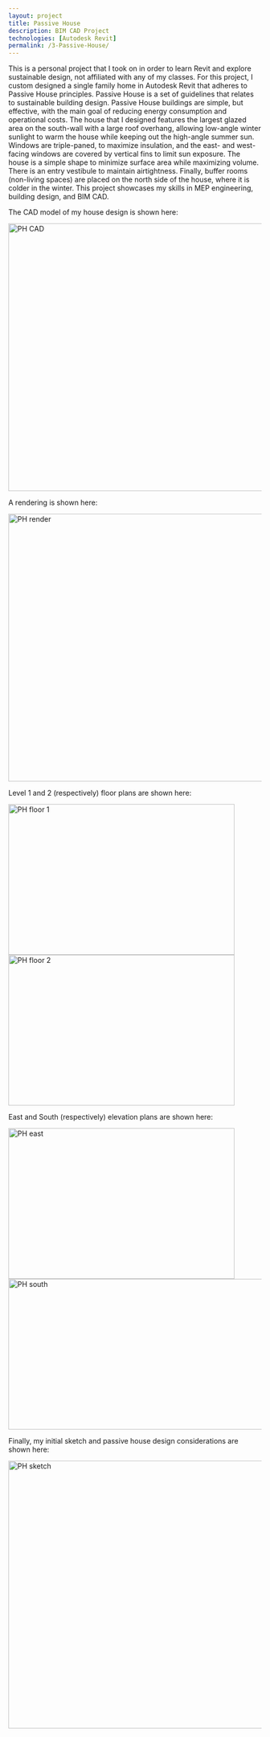 ```yaml
---
layout: project
title: Passive House
description: BIM CAD Project
technologies: [Autodesk Revit]
permalink: /3-Passive-House/
---
```

<!-- image: /assets/images/PH-asset-1.png -->
This is a personal project that I took on in order to learn Revit and explore sustainable design, not affiliated with any of my classes. For this project, I custom designed a single family home in Autodesk Revit that adheres to Passive House principles. Passive House is a set of guidelines that relates to sustainable building design. Passive House buildings are simple, but effective, with the main goal of reducing energy consumption and operational costs. The house that I designed features the largest glazed area on the south-wall with a large roof overhang, allowing low-angle winter sunlight to warm the house while keeping out the high-angle summer sun. Windows are triple-paned, to maximize insulation, and the east- and west-facing windows are covered by vertical fins to limit sun exposure. The house is a simple shape to minimize surface area while maximizing volume. There is an entry vestibule to maintain airtightness. Finally, buffer rooms (non-living spaces) are placed on the north side of the house, where it is colder in the winter. This project showcases my skills in MEP engineering, building design, and BIM CAD.

The CAD model of my house design is shown here:

<img src="{{ '/assets/images/PH-asset-2.png' | relative_url }}" alt="PH CAD" width="800" height="533">

A rendering is shown here:

<img src="{{'/assets/images/PH-asset-1.png' | relative_url }}" alt="PH render" width="800" height="533">

Level 1 and 2 (respectively) floor plans are shown here:

<img src="{{'/assets/images/PH-asset-3.png' | relative_url }}"  alt="PH floor 1" width="450" height="300">  <img src="{{'/assets/images/PH-asset-4.png' | relative_url }}"  alt="PH floor 2" width="450" height="300">

East and South (respectively) elevation plans are shown here:

<img src="{{'/assets/images/PH-asset-5.png' | relative_url }}"  alt="PH east" width="450" height="300">  <img src="{{'/assets/images/PH-asset-6.png' | relative_url }}"  alt="PH south" width="600" height="300">

Finally, my initial sketch and passive house design considerations are shown here:

<img src="{{'/assets/images/PH-asset-7.png' | relative_url }}"  alt="PH sketch" width="800" height="533">

